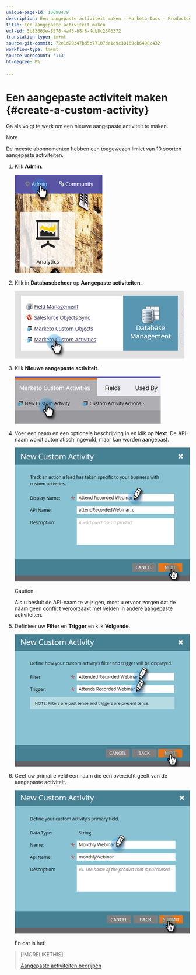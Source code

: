```yaml
---
unique-page-id: 10098479
description: Een aangepaste activiteit maken - Marketo Docs - Productdocumentatie
title: Een aangepaste activiteit maken
exl-id: 5b83663e-8578-4a45-b8f8-4db8c2346372
translation-type: tm+mt
source-git-commit: 72e1d29347bd5b77107da1e9c30169cb6490c432
workflow-type: tm+mt
source-wordcount: '113'
ht-degree: 0%

---
```


# Een aangepaste activiteit maken {#create-a-custom-activity}

Ga als volgt te werk om een nieuwe aangepaste activiteit te maken.

>[!NOTE]
>
>De meeste abonnementen hebben een toegewezen limiet van 10 soorten aangepaste activiteiten.

1. Klik **Admin**.

   ![](assets/one.png)

1. Klik in **Databasebeheer** op **Aangepaste activiteiten**.

   ![](assets/two.png)

1. Klik **Nieuwe aangepaste activiteit**.

   ![](assets/three.png)

1. Voer een naam en een optionele beschrijving in en klik op **Next**. De API-naam wordt automatisch ingevuld, maar kan worden aangepast.

   ![](assets/four.png)

   >[!CAUTION]
   >
   >Als u besluit de API-naam te wijzigen, moet u ervoor zorgen dat de naam geen conflict veroorzaakt met velden in andere aangepaste activiteiten.

1. Definieer uw **Filter** en **Trigger** en klik **Volgende**.

   ![](assets/five.png)

1. Geef uw primaire veld een naam die een overzicht geeft van de aangepaste activiteit.

   ![](assets/six.png)

   En dat is het!

>[!MORELIKETHIS]
>
>[Aangepaste activiteiten begrijpen](/help/marketo/product-docs/administration/marketo-custom-activities/understanding-custom-activities.md)
